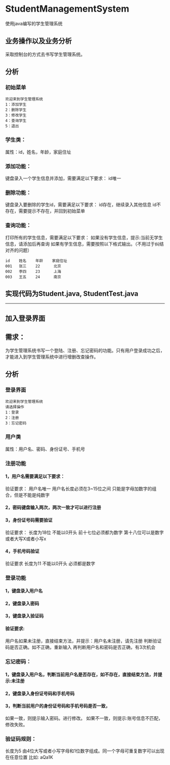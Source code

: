 # StudentManagementSystem
使用java编写的学生管理系统
## 业务操作以及业务分析
采取控制台的方式去书写学生管理系统。
## 分析
### 初始菜单
```
欢迎来到学生管理系统
1：添加学生
2：删除学生
3：修改学生
4：查询学生
5：退出
```
### 学生类：
属性：id，姓名，年龄，家庭住址
### 添加功能：
键盘录入一个学生信息并添加，需要满足以下要求：
id唯一
### 删除功能：
键盘录入要删除的学生id，需要满足以下要求：
id存在，继续录入其他信息
id不存在，需要提示不存在，并回到初始菜单
### 查询功能：
打印所有的学生信息，需要满足以下要求：
如果没有学生信息，提示:当前无学生信息，请添加后再查询
如果有学生信息，需要按照以下格式输出。（不用过于纠结对齐的问题）
```
id    姓名    年龄    家庭住址
001   张三    22      北京
002   李四    23      上海
003   王五    24      南京
```
## 实现代码为Student.java, StudentTest.java
----------------------------------------------------------------------------
## 加入登录界面
## 需求：
为学生管理系统书写一个登陆、注册、忘记密码的功能。只有用户登录成功之后，才能进入到学生管理系统中进行增删改查操作。
## 分析
### 登录界面
```
欢迎来到学生管理系统
请选择操作
1：登录
2：注册
3：忘记密码
```
### 用户类
属性：用户名、密码、身份证号、手机号
### 注册功能
#### 1，用户名需要满足以下要求：
验证要求：
用户名唯一
用户名长度必须在3~15位之间
只能是字母加数字的组合，但是不能是纯数字
#### 2，密码键盘输入两次，两次一致才可以进行注册
#### 3，身份证号码需要验证
验证要求：
长度为18位
不能以0开头
前十七位必须都为数字
第十八位可以是数字或者大写X或者小写x
#### 4，手机号码验证
验证要求
长度为11
不能以0开头
必须都是数字
### 登录功能
#### 1，键盘录入用户名
#### 2，键盘录入密码
#### 3，键盘录入验证码
#### 验证要求:
用户名如果未注册，直接结束方法，并提示：用户名未注册，请先注册
判断验证码是否正确。如不正确，重新输入
再判断用户名和密码是否正确，有3次机会
### 忘记密码：
#### 1，键盘录入用户名，判断当前用户名是否存在，如不存在，直接结束方法，并提示:未注册
#### 2，键盘录入身份证号码和手机号码
#### 3，判断当前用户的身份证号码和手机号码是否一致，
如果一致，则提示输入密码。进行修改。
如果不一致，则提示:账号信息不匹配，修改失败。
### 验证码规则：
长度为5
由4位大写或者小写字母和1位数字组成。同一个字母可重复数字可以出现在任意位置
比如: aQa1K

